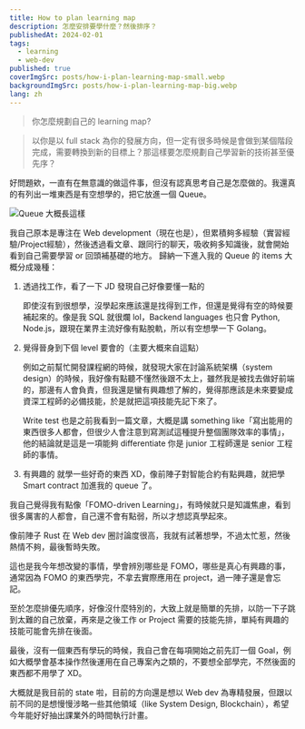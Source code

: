 ```yaml
---
title: How to plan learning map
description: 怎麼安排要學什麼？然後排序？
publishedAt: 2024-02-01
tags:
  - learning
  - web-dev
published: true
coverImgSrc: posts/how-i-plan-learning-map-small.webp
backgroundImgSrc: posts/how-i-plan-learning-map-big.webp
lang: zh
---
```

> 你怎麼規劃自己的 learning map?

> 以你是以 full stack 為你的發展方向，但一定有很多時候是會做到某個階段完成，需要轉換到新的目標上？那這樣要怎麼規劃自己學習新的技術甚至優先序？ 

好問題欸，一直有在無意識的做這件事，但沒有認真思考自己是怎麼做的。我還真的有列出一堆東西是有空想學的，把它放進一個 Queue。

![Queue 大概長這樣](https://i.imgur.com/rYqfOG5.png)

我自己原本是專注在 Web development（現在也是），但累積夠多經驗（實習經驗/Project經驗），然後透過看文章、跟同行的聊天，吸收夠多知識後，就會開始看到自己需要學習 or 回頭補基礎的地方。
歸納一下進入我的 Queue 的 items 大概分成幾種：
1. 透過找工作，看了一下 JD 發現自己好像要懂一點的
    
    即使沒有到很想學，沒學起來應該還是找得到工作，但還是覺得有空的時候要補起來的。像是我 SQL 就很爛 lol，Backend languages 也只會 Python, Node.js，跟現在業界主流好像有點脫軌，所以有空想學一下 Golang。
2. 覺得晉身到下個 level 要會的（主要大概來自這點）
    
    例如之前幫忙開發課程網的時候，就發現大家在討論系統架構（system design）的時候，我好像有點聽不懂然後跟不太上，雖然我是被找去做好前端的，那邊有人會負責，但我還是蠻有興趣想了解的，覺得那應該是未來要變成資深工程師的必備技能，於是就把這項技能先記下來了。
    
    Write test 也是之前我看到一篇文章，大概是講 something like「寫出能用的東西很多人都會，但很少人會注意到寫測試這種提升整個團隊效率的事情」，他的結論就是這是一項能夠 differentiate 你是 junior 工程師還是 senior 工程師的事情。
3. 有興趣的
    就學一些好奇的東西 XD，像前陣子對智能合約有點興趣，就把學 Smart contract 加進我的 queue 了。
    
我自己覺得我有點像「FOMO-driven Learning」，有時候就只是知識焦慮，看到很多厲害的人都會，自己還不會有點弱，所以才想認真學起來。

像前陣子 Rust 在 Web dev 圈討論度很高，我就有試著想學，不過太忙惹，然後熱情不夠，最後暫時失敗。

這也是我今年想改變的事情，學會辨別哪些是 FOMO，哪些是真心有興趣的事，通常因為 FOMO 的東西學完，不拿去實際應用在 project，過一陣子還是會忘記。

至於怎麼排優先順序，好像沒什麼特別的，大致上就是簡單的先排，以防一下子跳到太難的自己放棄，再來是之後工作 or Project 需要的技能先排，單純有興趣的技能可能會先排在後面。

最後，沒有一個東西有學玩的時候，我自己會在每項開始之前先訂一個 Goal，例如大概學會基本操作然後運用在自己專案內之類的，不要想全部學完，不然後面的東西都不用學了 XD。

大概就是我目前的 state 啦，目前的方向還是想以 Web dev 為專精發展，但跟以前不同的是想慢慢涉略一些其他領域（like System Design, Blockchain），希望今年能好好抽出課業外的時間執行計畫。